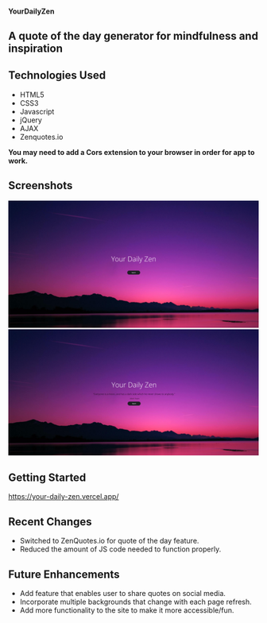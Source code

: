 #### YourDailyZen
## A quote of the day generator for mindfulness and inspiration

## Technologies Used
* HTML5
* CSS3
* Javascript
* jQuery
* AJAX
* Zenquotes.io

<b>You may need to add a Cors extension to your browser in order for app to work.</b>

## Screenshots
<img src="readme-images/YourDailyZenHome.png" alt="Home Page"/>
<img src="readme-images/YourDailyZenQuote.png" alt="Home Page"/>

## Getting Started
https://your-daily-zen.vercel.app/

## Recent Changes
* Switched to ZenQuotes.io for quote of the day feature.
* Reduced the amount of JS code needed to function properly.

## Future Enhancements
* Add feature that enables user to share quotes on social media.
* Incorporate multiple backgrounds that change with each page refresh.
* Add more functionality to the site to make it more accessible/fun.
